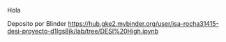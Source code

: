 
Hola 

Deposito por Blinder
https://hub.gke2.mybinder.org/user/isa-rocha31415-desi-proyecto-d1lgs8jk/lab/tree/DESI%20High.ipynb
